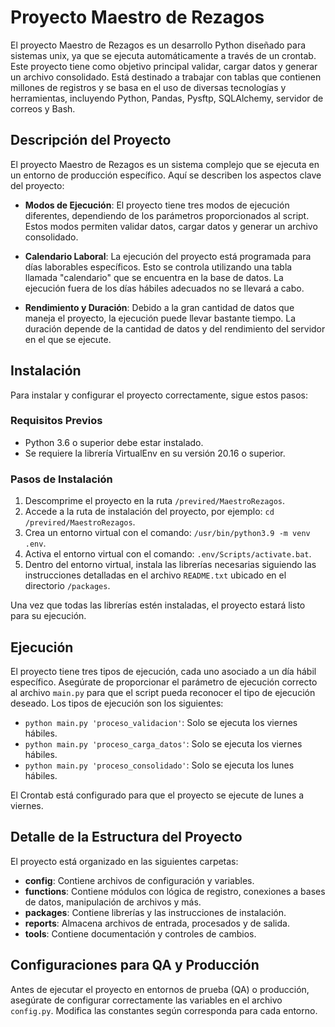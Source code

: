 # Proyecto Maestro de Rezagos

El proyecto Maestro de Rezagos es un desarrollo Python diseñado para sistemas unix, ya que se ejecuta automáticamente a través de un crontab. Este proyecto tiene como objetivo principal validar, cargar datos y generar un archivo consolidado. Está destinado a trabajar con tablas que contienen millones de registros y se basa en el uso de diversas tecnologías y herramientas, incluyendo Python, Pandas, Pysftp, SQLAlchemy, servidor de correos y Bash.

## Descripción del Proyecto

El proyecto Maestro de Rezagos es un sistema complejo que se ejecuta en un entorno de producción específico. Aquí se describen los aspectos clave del proyecto:

- **Modos de Ejecución**: El proyecto tiene tres modos de ejecución diferentes, dependiendo de los parámetros proporcionados al script. Estos modos permiten validar datos, cargar datos y generar un archivo consolidado.

- **Calendario Laboral**: La ejecución del proyecto está programada para días laborables específicos. Esto se controla utilizando una tabla llamada "calendario" que se encuentra en la base de datos. La ejecución fuera de los días hábiles adecuados no se llevará a cabo.

- **Rendimiento y Duración**: Debido a la gran cantidad de datos que maneja el proyecto, la ejecución puede llevar bastante tiempo. La duración depende de la cantidad de datos y del rendimiento del servidor en el que se ejecute.

## Instalación

Para instalar y configurar el proyecto correctamente, sigue estos pasos:

### Requisitos Previos

- Python 3.6 o superior debe estar instalado.
- Se requiere la librería VirtualEnv en su versión 20.16 o superior.

### Pasos de Instalación

1. Descomprime el proyecto en la ruta `/previred/MaestroRezagos`.
2. Accede a la ruta de instalación del proyecto, por ejemplo: `cd /previred/MaestroRezagos`.
3. Crea un entorno virtual con el comando: `/usr/bin/python3.9 -m venv .env`.
4. Activa el entorno virtual con el comando: `.env/Scripts/activate.bat`.
5. Dentro del entorno virtual, instala las librerías necesarias siguiendo las instrucciones detalladas en el archivo `README.txt` ubicado en el directorio `/packages`.

Una vez que todas las librerías estén instaladas, el proyecto estará listo para su ejecución.

## Ejecución

El proyecto tiene tres tipos de ejecución, cada uno asociado a un día hábil específico. Asegúrate de proporcionar el parámetro de ejecución correcto al archivo `main.py` para que el script pueda reconocer el tipo de ejecución deseado. Los tipos de ejecución son los siguientes:

- `python main.py 'proceso_validacion'`: Solo se ejecuta los viernes hábiles.
- `python main.py 'proceso_carga_datos'`: Solo se ejecuta los viernes hábiles.
- `python main.py 'proceso_consolidado'`: Solo se ejecuta los lunes hábiles.

El Crontab está configurado para que el proyecto se ejecute de lunes a viernes.

## Detalle de la Estructura del Proyecto

El proyecto está organizado en las siguientes carpetas:

- **config**: Contiene archivos de configuración y variables.
- **functions**: Contiene módulos con lógica de registro, conexiones a bases de datos, manipulación de archivos y más.
- **packages**: Contiene librerías y las instrucciones de instalación.
- **reports**: Almacena archivos de entrada, procesados y de salida.
- **tools**: Contiene documentación y controles de cambios.

## Configuraciones para QA y Producción

Antes de ejecutar el proyecto en entornos de prueba (QA) o producción, asegúrate de configurar correctamente las variables en el archivo `config.py`. Modifica las constantes según corresponda para cada entorno.

